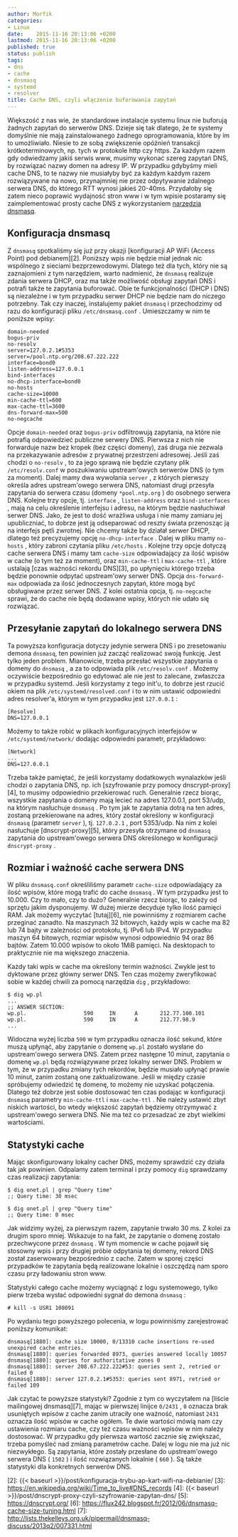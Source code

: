 ```yaml
---
author: Morfik
categories:
- Linux
date:    2015-11-16 20:13:06 +0200
lastmod: 2015-11-16 20:13:06 +0200
published: true
status: publish
tags:
- dns
- cache
- dnsmasq
- systemd
- resolver
title: Cache DNS, czyli włączenie buforowania zapytań
---
```


Większość z nas wie, że standardowe instalacje systemu linux nie buforują żadnych zapytań do
serwerów DNS. Dzieje się tak dlatego, że te systemy domyślnie nie mają zainstalowanego żadnego
oprogramowania, które by im to umożliwiało. Niesie to ze sobą zwiększenie opóźnień transakcji
krótkoterminowych, np. tych w protokole http czy https. Za każdym razem gdy odwiedzamy jakiś serwis
www, musimy wykonać szereg zapytań DNS, by rozwiązać nazwy domen na adresy IP. W przypadku gdybyśmy
mieli cache DNS, to te nazwy nie musiałyby być za każdym każdym razem rozwiązywane na nowo,
przynajmniej nie przez odpytywanie zdalnego serwera DNS, do którego RTT wynosi jakieś 20-40ms.
Przydałoby się zatem nieco poprawić wydajność stron www i w tym wpisie postaramy się zaimplementować
prosty cache DNS z wykorzystaniem [narzędzia dnsmasq][1].

<!--more-->
## Konfiguracja dnsmasq

Z `dnsmasq` spotkaliśmy się już przy okazji [konfiguracji AP WiFi (Access Point) pod debianem][2].
Poniższy wpis nie będzie miał jednak nic wspólnego z sieciami bezprzewodowymi. Dlatego też dla tych,
który nie są zaznajomieni z tym narzędziem, warto nadmienić, że `dnsmasq` realizuje zdania serwera
DHCP, oraz ma także możliwość obsługi zapytań DNS i potrafi także te zapytania buforować. Obie te
funkcjonalności (DHCP i DNS) są niezależne i w tym przypadku serwer DHCP nie będzie nam do niczego
potrzebny. Tak czy inaczej, instalujemy pakiet `dnsmasq` i przechodzimy od razu do konfiguracji
pliku `/etc/dnsmasq.conf` . Umieszczamy w nim te poniższe wpisy:

    domain-needed
    bogus-priv
    no-resolv
    server=127.0.2.1#5353
    server=/pool.ntp.org/208.67.222.222
    interface=bond0
    listen-address=127.0.0.1
    bind-interfaces
    no-dhcp-interface=bond0
    no-hosts
    cache-size=10000
    min-cache-ttl=600
    max-cache-ttl=3600
    dns-forward-max=500
    no-negcache

Opcje `domain-needed` oraz `bogus-priv` odfiltrowują zapytania, na które nie potrafią odpowiedzieć
publiczne serwery DNS. Pierwsza z nich nie forwarduje nazw bez kropek (bez części domeny), zaś druga
nie zezwala na przekazywanie adresów z prywatnej przestrzeni adresowej. Jeśli zaś chodzi o
`no-resolv` , to za jego sprawą nie będzie czytany plik `/etc/resolv.conf` w poszukiwaniu
upstream'owych serwerów DNS (o tym za moment). Dalej mamy dwa wywołania `server` , z których
pierwszy określa adres upstream'owego serwera DNS, natomiast drugi przesyła zapytania do serwera
czasu (domeny `*pool.ntp.org` ) do osobnego serwera DNS. Kolejne trzy opcje, tj. `interface` ,
`listen-address` oraz `bind-interfaces` , mają na celu określenie interfejsu i adresu, na którym
będzie nasłuchiwał serwer DNS. Jako, że jest to dość wrażliwa usługa i nie mamy zamiaru jej
upubliczniać, to dobrze jest ją odseparować od reszty świata przenosząc ją na interfejs pętli
zwrotnej. Nie chcemy także by działał serwer DHCP, dlatego też precyzujemy opcję `no-dhcp-interface`
. Dalej w pliku mamy `no-hosts` , który zabroni czytania pliku `/etc/hosts` . Kolejne trzy opcje
dotyczą cache serwera DNS i mamy tam `cache-size` odpowiadający za ilość wpisów w cache (o tym też
za moment), oraz `min-cache-ttl` i `max-cache-ttl` , które ustalają [czas ważności rekordu DNS][3],
po upłynięciu którego trzeba będzie ponownie odpytać upstream'owy serwer DNS. Opcja
`dns-forward-max` odpowiada za ilość jednoczesnych zapytań, które mogą być obsługiwane przez serwer
DNS. Z kolei ostatnia opcja, tj. `no-negcache` sprawi, że do cache nie będą dodawane wpisy, których
nie udało się rozwiązać.

## Przesyłanie zapytań do lokalnego serwera DNS

Ta powyższa konfiguracja dotyczy jedynie serwera DNS i po zresetowaniu demona `dnsmasq`, ten
powinien już zacząć realizować swoją funkcję. Jest tylko jeden problem. Mianowicie, trzeba przesłać
wszystkie zapytania o domeny do `dnsmasq` , a za to odpowiada plik `/etc/resolv.conf` . Możemy
oczywiście bezpośrednio go edytować ale nie jest to zalecane, zwłaszcza w przypadku systemd. Jeśli
korzystamy z tego init'u, to dobrze jest rzucić okiem na plik `/etc/systemd/resolved.conf` i to w
nim ustawić odpowiedni adres resolver'a, którym w tym przypadku jest `127.0.0.1` :

    [Resolve]
    DNS=127.0.0.1

Możemy to także robić w plikach konfiguracyjnych interfejsów w `/etc/systemd/network/` dodając
odpowiedni parametr, przykładowo:

    [Network]
    ...
    DNS=127.0.0.1

Trzeba także pamiętać, że jeśli korzystamy dodatkowych wynalazków jeśli chodzi o zapytania DNS, np.
ich [szyfrowanie przy pomocy dnscrypt-proxy][4], to musimy odpowiednio przekierować ruch.
Generalnie rzecz biorąc, wszystkie zapytania o domeny mają lecieć na adres 127.0.0.1, port 53/udp,
na którym nasłuchuje `dnsmasq` . Po tym jak te zapytania dotrą na ten adres, zostaną przekierowane
na adres, który został określony w konfiguracji `dnsmasq` (parametr `server` ), tj. `127.0.2.1` ,
port 5353/udp. Na nim z kolei nasłuchuje [dnscrypt-proxy][5], który przesyła otrzymane od `dnsmasq`
zapytania do upstream'owego serwera DNS określonego w konfiguracji `dnscrypt-proxy` .

## Rozmiar i ważność cache serwera DNS

W pliku `dnsmasq.conf` określiliśmy parametr `cache-size` odpowiadający za ilość wpisów, które mogą
trafić do cache `dnsmasq` . W tym przypadku jest to 10.000. Czy to mało, czy to dużo? Generalnie
rzecz biorąc, to zależy od sprzętu jakim dysponujemy. W dużej mierze decyduje tylko ilość pamięci
RAM. Jak możemy wyczytać [tutaj][6], nie powinniśmy z rozmiarem cache przeginać zanadto. Na
maszynach 32 bitowych, każdy wpis w cache ma 82 lub 74 bajty w zależności od protokołu, tj. IPv6 lub
IPv4. W przypadku maszyn 64 bitowych, rozmiar wpisów wynosi odpowiednio 94 oraz 86 bajtów. Zatem
10.000 wpisów to około 1MiB pamięci. Na desktopach to praktycznie nie ma większego znaczenia.

Każdy taki wpis w cache ma określony termin ważności. Zwykle jest to dyktowane przez główny serwer
DNS. Ten czas możemy zweryfikować sobie w każdej chwili za pomocą narzędzia `dig` , przykładowo:

    $ dig wp.pl
    ...
    ;; ANSWER SECTION:
    wp.pl.                  590     IN      A       212.77.100.101
    wp.pl.                  590     IN      A       212.77.98.9
    ...

Widoczna wyżej liczba `590` w tym przypadku oznacza ilość sekund, które muszą upłynąć, aby zapytanie
o domenę `wp.pl` zostało wysłane do upstream'owego serwera DNS. Zatem przez następne 10 minut,
zapytania o domenę `wp.pl` będą rozwiązywane przez lokalny serwer DNS. Problem w tym, że w przypadku
zmiany tych rekordów, będzie musiało upłynąć prawie 10 minut, zanim zostaną one zaktualizowane.
Jeśli w między czasie spróbujemy odwiedzić tę domenę, to możemy nie uzyskać połączenia. Dlatego też
dobrze jest sobie dostosować ten czas podając w konfiguracji `dnsmasq` parametry `min-cache-ttl` i
`max-cache-ttl` . Nie należy ustawić zbyt niskich wartości, bo wtedy większość zapytań będziemy
otrzymywać z upstream'owego serwera DNS. Nie ma też co przesadzać ze zbyt wielkimi wartościami.

## Statystyki cache

Mając skonfigurowany lokalny cacher DNS, możemy sprawdzić czy działa tak jak powinien. Odpalamy
zatem terminal i przy pomocy `dig` sprawdzamy czas realizacji zapytania:

    $ dig onet.pl | grep "Query time"
    ;; Query time: 30 msec

    $ dig onet.pl | grep "Query time"
    ;; Query time: 0 msec

Jak widzimy wyżej, za pierwszym razem, zapytanie trwało 30 ms. Z kolei za drugim sporo mniej.
Wskazuje to na fakt, że zapytanie o domenę zostało przechwycone przez `dnsmasq` . W tym momencie w
cache pojawił się stosowny wpis i przy drugiej próbie odpytania tej domeny, rekord DNS został
zaserwowany bezpośrednio z cache. Zatem w sporej części przypadków te zapytania będą realizowane
lokalnie i oszczędzą nam sporo czasu przy ładowaniu stron www.

Statystyki całego cache możemy wyciągnąć z logu systemowego, tylko pierw trzeba wysłać odpowiedni
sygnał do demona `dnsmasq` :

    # kill -s USR1 108091

Po wydaniu tego powyższego polecenia, w logu powinniśmy zarejestrować poniższy komunikat:

    dnsmasq[1880]: cache size 10000, 0/13310 cache insertions re-used unexpired cache entries.
    dnsmasq[1880]: queries forwarded 8973, queries answered locally 10057
    dnsmasq[1880]: queries for authoritative zones 0
    dnsmasq[1880]: server 208.67.222.222#53: queries sent 2, retried or failed 0
    dnsmasq[1880]: server 127.0.2.1#5353: queries sent 8971, retried or failed 109

Jak czytać te powyższe statystyki? Zgodnie z tym co wyczytałem na [liście mailingowej
dnsmasq][7], mając w pierwszej linijce `0/2431` , `0` oznacza brak usuniętych wpisów z cache zanim
utraciły one ważność, natomiast `2431` oznacza ilość wpisów w cache ogółem. Te dwie wartości mówią
nam czy ustawienia rozmiaru cache, czy też czasu ważności wpisów w nim należy dostosować.
W przypadku gdy pierwsza wartość zacznie się zwiększać, trzeba pomyśleć nad zmianą parametrów cache.
Dalej w logu nie ma już nic niezwykłego. Są zapytania, które zostały przesłane do upstream'owego
serwera DNS ( `1502` ) i ilość rozwiązanych lokalnie ( `660` ). Są także statystyki dla konkretnych
serwerów DNS.


[1]: http://www.thekelleys.org.uk/dnsmasq/doc.html
[2]: {{< baseurl >}}/post/konfiguracja-trybu-ap-kart-wifi-na-debianie/
[3]: https://en.wikipedia.org/wiki/Time_to_live#DNS_records
[4]: {{< baseurl >}}/post/dnscrypt-proxy-czyli-szyfrowanie-zapytan-dns/
[5]: https://dnscrypt.org/
[6]: https://flux242.blogspot.fr/2012/06/dnsmasq-cache-size-tuning.html
[7]: http://lists.thekelleys.org.uk/pipermail/dnsmasq-discuss/2013q2/007331.html
